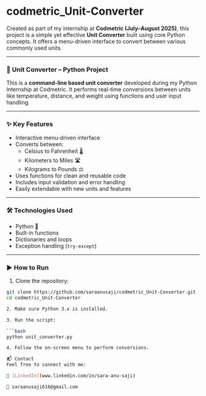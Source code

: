 # codmetric_Unit-Converter

Created as part of my internship at **Codmetric (July–August 2025)**, this project is a simple yet effective **Unit Converter** built using core Python concepts. It offers a menu-driven interface to convert between various commonly used units.

---

### 🔄 Unit Converter – Python Project

This is a **command-line based unit converter** developed during my Python Internship at Codmetric. It performs real-time conversions between units like temperature, distance, and weight using functions and user input handling.

---

### ✨ Key Features

- Interactive menu-driven interface  
- Converts between:
  - Celsius to Fahrenheit 🌡️  
  - Kilometers to Miles 🛣️  
  - Kilograms to Pounds ⚖️  
- Uses functions for clean and reusable code  
- Includes input validation and error handling  
- Easily extendable with new units and features

---

### 🛠️ Technologies Used

- Python 🐍  
- Built-in functions  
- Dictionaries and loops  
- Exception handling (`try-except`)

---

### ▶️ How to Run

1. Clone the repository:

```bash
git clone https://github.com/saraanusaji/codmetric_Unit-Converter.git
cd codmetric_Unit-Converter

2. Make sure Python 3.x is installed.

3. Run the script:

```bash
python unit_converter.py

4. Follow the on-screen menu to perform conversions.

📬 Contact
Feel free to connect with me:

🔗 [LinkedIn](www.linkedin.com/in/sara-anu-saji)

📧 saraanusaji616@gmail.com
